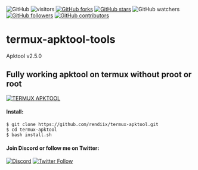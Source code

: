 ![GitHub](https://img.shields.io/github/license/rendiix/termux-apktool.svg)
![visitors](https://visitor-badge.glitch.me/badge?page_id=rendiix.rendiix)
[![GitHub forks](https://img.shields.io/github/forks/rendiix/termux-apktool.svg?style=social&label=Fork&maxAge=2592000)](https://github.com/rendiix/termux-apktool/network/)
[![GitHub stars](https://img.shields.io/github/stars/rendiix/termux-apktool.svg?style=social&label=Star&maxAge=2592000)](https://github.com/rendiix/termux-apktool/stargazers/)
![GitHub watchers](https://img.shields.io/github/watchers/rendiix/termux-apktool.svg?style=social)
[![GitHub followers](https://img.shields.io/github/followers/rendiix.svg?style=social&label=Follow&maxAge=2592000)](https://github.com/rendiix?tab=followers)
[![GitHub contributors](https://img.shields.io/github/contributors/rendiix/termux-apktool.svg)](https://github.com/rendiix/termux-apktool/graphs/contributors/)

# termux-apktool-tools
Apktool v2.5.0 
## Fully working apktool on termux without proot or root
[![TERMUX APKTOOL](https://img.youtube.com/vi/sAREsUFv1BM/0.jpg)](https://www.youtube.com/watch?v=sAREsUFv1BM)
#### Install:
``` console
$ git clone https://github.com/rendiix/termux-apktool.git
$ cd termux-apktool
$ bash install.sh
```
#### Join Discord or follow me on Twitter:

[![Discord](https://img.shields.io/discord/404576842419273729.svg?label=join%20discord&logo=discord)](https://discord.gg/5PmKhrc)
[![Twitter Follow](https://img.shields.io/twitter/follow/rendiix.svg?color=green&label=follow&logo=twitter&style=social)](https://twitter.com/rendiix)
